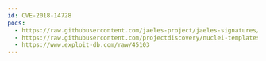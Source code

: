 ```yaml
---
id: CVE-2018-14728
pocs:
  - https://raw.githubusercontent.com/jaeles-project/jaeles-signatures/master/cves/responsive-filemanager-lfi-cve-2018-14728.yaml
  - https://raw.githubusercontent.com/projectdiscovery/nuclei-templates/master/cves/2018/CVE-2018-14728.yaml
  - https://www.exploit-db.com/raw/45103
---
```

